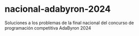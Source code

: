 # nacional-adabyron-2024
Soluciones a los problemas de la final nacional del concurso de programación competitiva AdaByron 2024
